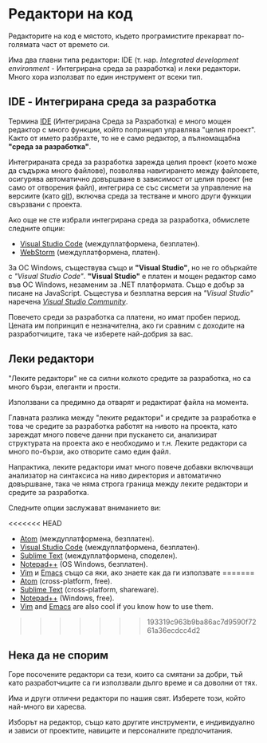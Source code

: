 # Редактори на код

Редакторите на код е мястото, където програмистите прекарват по-голямата част от времето си.

Има два главни типа редактори: IDE (т. нар. *Integrated development environment* - Интегрирана среда за разработка) и леки редактори. Много хора използват по един инструмент от всеки тип.

## IDE - Интегрирана среда за разработка

Термина [IDE](https://en.wikipedia.org/wiki/Integrated_development_environment) (Интегрирана Среда за Разработка) е много мощен редактор с много функции, който попринцип управлява "целия проект". Както от името разбрахте, то не е само редактор, а пълномащабна **"среда за разработка"**.

Интегрираната среда за разработка зарежда целия проект (което може да съдържа много файлове), позволява навигирането между файловете, осигурява автоматично довършване в зависимост от целия проект (не само от отворения файл), интегрира се със сисмети за управление на версиите (като [git](https://git-scm.com/)), включва среда за тестване и много други функции свързвани с проекта.

Ако още не сте избрали интегрирана среда за разработка, обмислете следните опции:

- [Visual Studio Code](https://code.visualstudio.com/) (междуплатформена, безплатен).
- [WebStorm](http://www.jetbrains.com/webstorm/) (междуплатформена, платен).

За ОС Windows, съществува също и **"Visual Studio"**, но не го объркайте с *"Visual Studio Code"*. **"Visual Studio"** е платен и мощен редактор само във ОС Windows, незаменим за .NET платформата. Също е добър за писане на JavaScript. Същестува и безплатна версия на *"Visual Studio"* наречена *[Visual Studio Community](https://www.visualstudio.com/vs/community/)*.

Повечето среди за разработка са платени, но имат пробен период. Цената им попринцип е незначителна, ако ги сравним с доходите на разработчиците, така че изберете най-добрия за вас.

## Леки редактори

"Леките редактори" не са силни колкото средите за разработка, но са много бързи, елеганти и прости.

Използвани са предимно да отварят и редактират файла на момента.

Главната разлика между "леките редактори" и средите за разработка е това че средите за разработка работят на нивото на проекта, като зареждат много повече данни при пускането си, анализират структурата на проекта ако е необходимо и т.н. Леките редактори са много по-бързи, ако отворите само един файл.

Напрактика, леките редактори имат много повече добавки включващи анализатор на синтаксиса на ниво директория и автоматично довършване, така че няма строга граница между леките редактори и средите за разработка.

Следните опции заслужават вниманието ви:

<<<<<<< HEAD
- [Atom](https://atom.io/) (междуплатформена, безплатен).
- [Visual Studio Code](https://code.visualstudio.com/) (междуплатформена, безплатен).
- [Sublime Text](http://www.sublimetext.com) (междуплатформена, споделен).
- [Notepad++](https://notepad-plus-plus.org/) (OS Windows, безплатен).
- [Vim](http://www.vim.org/) и [Emacs](https://www.gnu.org/software/emacs/) също са яки, ако знаете как да ги използвате
=======
- [Atom](https://atom.io/) (cross-platform, free).
- [Sublime Text](http://www.sublimetext.com) (cross-platform, shareware).
- [Notepad++](https://notepad-plus-plus.org/) (Windows, free).
- [Vim](http://www.vim.org/) and [Emacs](https://www.gnu.org/software/emacs/) are also cool if you know how to use them.
>>>>>>> 193319c963b9ba86ac7d9590f7261a36ecdcc4d2

## Нека да не спорим

Горе посочените редактори са тези, които са смятани за добри, тъй като разработчиците са ги използвали дълго време и са доволни от тях.

Има и други отлични редактори по нашия свят. Изберете този, който най-много ви харесва.

Изборът на редактор, също като другите инструменти, е индивидуално и зависи от проектите, навиците и персоналните предпочитания.
